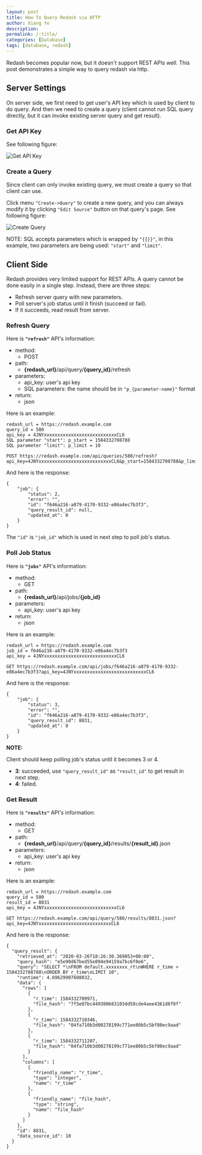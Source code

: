 ```yaml
---
layout: post
title: How To Query Redash via HTTP
author: Xiang Ye
description:
permalink: /:title/
categories: [Database]
tags: [database, redash]
---
```



Redash becomes popular now, but it doesn't support REST APIs well. This post demonstrates a simple way to query redash via http.

## Server Settings ##

On server side, we first need to get user's API key which is used by client to do query. And then we need to create a query (client cannot run SQL query directly, but it can invoke existing server query and get result).

### Get API Key ###

See following figure:

![Get API Key](/images/20200326-how-to-query-redash-via-http/get-api-key.png)

### Create a Query ###

Since client can only invoke existing query, we must create a query so that client can use.

Click menu `"Create->Query"` to create a new query, and you can always modify it by clicking `"Edit Source"` button on that query's page. See following figure:

![Create Query](/images/20200326-how-to-query-redash-via-http/create-query.png)

NOTE: SQL accepts parameters which is wrapped by `"{{}}"`, in this example, two parameters are being used: `"start"` and `"limit"`.

## Client Side ##

Redash provides very limited support for REST APIs. A query cannot be done easily in a single step. Instead, there are three steps:

- Refresh server query with new parameters.
- Poll server's job status until it finish (succeed or fail).
- If it succeeds, read result from server.

### Refresh Query ###

Here is **`"refresh"`** API's information:

- method:
    - POST
- path:
    - **{redash_url}**/api/query/**{query_id}**/refresh
- parameters:
    - api_key: user's api key
    - SQL parameters: the name should be in `"p_{parameter-name}"` format
- return:
    - json    

Here is an example:

```
redash_url = https://redash.example.com
query_id = 580
api_key = 4JNYxxxxxxxxxxxxxxxxxxxxxxxxxxxCL6
SQL parameter "start": p_start = 1584332708788
SQL parameter "limit": p_limit = 10

POST https://redash.example.com/api/queries/580/refresh?api_key=4JNYxxxxxxxxxxxxxxxxxxxxxxxxxxxCL6&p_start=1584332708788&p_limit=10
```

And here is the response:

```
{
    "job": {
        "status": 2,
        "error": "",
        "id": "f646a216-a879-4170-9332-e86a4ec7b3f3",
        "query_result_id": null,
        "updated_at": 0
    }
}
```

The `"id"` is `"job_id"` which is used in next step to poll job's status.

### Poll Job Status ###

Here is **`"jobs"`** API's information:

- method:
    - GET
- path:
    - **{redash_url}**/api/jobs/**{job_id}**
- parameters:
    - api_key: user's api key
- return:
    - json    

Here is an example:

```
redash_url = https://redash.example.com
job_id = f646a216-a879-4170-9332-e86a4ec7b3f3
api_key = 4JNYxxxxxxxxxxxxxxxxxxxxxxxxxxxCL6

GET https://redash.example.com/api/jobs/f646a216-a879-4170-9332-e86a4ec7b3f3?api_key=4JNYxxxxxxxxxxxxxxxxxxxxxxxxxxxCL6
```

And here is the response:

```
{
    "job": {
        "status": 3,
        "error": "",
        "id": "f646a216-a879-4170-9332-e86a4ec7b3f3",
        "query_result_id": 8831,
        "updated_at": 0
    }
}
```

**NOTE:**

Client should keep polling job's status until it becomes 3 or 4.

- **3**: succeeded, use `"query_result_id"` as `"result_id"` to get result in next step.
- **4**: failed.

### Get Result ###

Here is **`"results"`** API's information:

- method:
    - GET
- path:
    - **{redash_url}**/api/query/**{query_id}**/results/**{result_id}**.json
- parameters:
    - api_key: user's api key
- return:
    - json    

Here is an example:

```
redash_url = https://redash.example.com
query_id = 580
result_id = 8831
api_key = 4JNYxxxxxxxxxxxxxxxxxxxxxxxxxxxCL6

GET https://redash.example.com/api/query/580/results/8831.json?api_key=4JNYxxxxxxxxxxxxxxxxxxxxxxxxxxxCL6
```

And here is the response:

```
{
  "query_result": {
    "retrieved_at": "2020-03-26T18:26:30.369053+00:00",
    "query_hash": "e5e90d67bed55e094e94159a7bc6f0e6",
    "query": "SELECT *\nFROM default.xxxxxxxx_rt\nWHERE r_time > 1584332708788\nORDER BY r_time\nLIMIT 10",
    "runtime": 4.69629907608032,
    "data": {
      "rows": [
        {
          "r_time": 1584332709971,
          "file_hash": "7f5e07bc449380683103dd58cde4aee4361d8f8f"
        },
        {
          "r_time": 1584332710346,
          "file_hash": "04fa710b3d00278199c771ee80b5c5bf80ec9aad"
        },
        {
          "r_time": 1584332711207,
          "file_hash": "04fa710b3d00278199c771ee80b5c5bf80ec9aad"
        }
      ],
      "columns": [
        {
          "friendly_name": "r_time",
          "type": "integer",
          "name": "r_time"
        },
        {
          "friendly_name": "file_hash",
          "type": "string",
          "name": "file_hash"
        }
      ]
    },
    "id": 8831,
    "data_source_id": 10
  }
}
```
